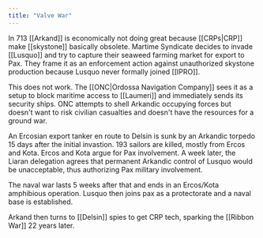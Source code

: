 ```yaml
---
title: "Valve War"
---
```


In 713 [[Arkand]] is economically not doing great because [[CRPs|CRP]] make [[skystone]] basically obsolete. Martime Syndicate decides to invade [[Lusquo]] and try to capture their seaweed farming market for export to Pax. They frame it as an enforcement action against unauthorized skystone production because Lusquo never formally joined [[IPRO]].

This does not work. The [[ONC|Ordossa Navigation Company]] sees it as a setup to block maritime access to [[Laumeri]] and immediately sends its security ships. ONC attempts to shell Arkandic occupying forces but doesn't want to risk civilian casualties and doesn't have the resources for a ground war.

An Ercosian export tanker en route to Delsin is sunk by an Arkandic torpedo 15 days after the initial invastion. 193 sailors are killed, mostly from Ercos and Kota. Ercos and Kota argue for Pax involvement. A week later, the Liaran delegation agrees that permanent Arkandic control of Lusquo would be unacceptable, thus authorizing Pax military involvement.

The naval war lasts 5 weeks after that and ends in an Ercos/Kota amphibious operation. Lusquo then joins pax as a protectorate and a naval base is established.

Arkand then turns to [[Delsin]] spies to get CRP tech, sparking the [[Ribbon War]] 22 years later.
